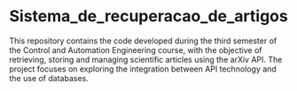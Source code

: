 # Sistema_de_recuperacao_de_artigos
This repository contains the code developed during the third semester of the Control and Automation Engineering course, with the objective of retrieving, storing and managing scientific articles using the arXiv API. The project focuses on exploring the integration between API technology and the use of databases.
